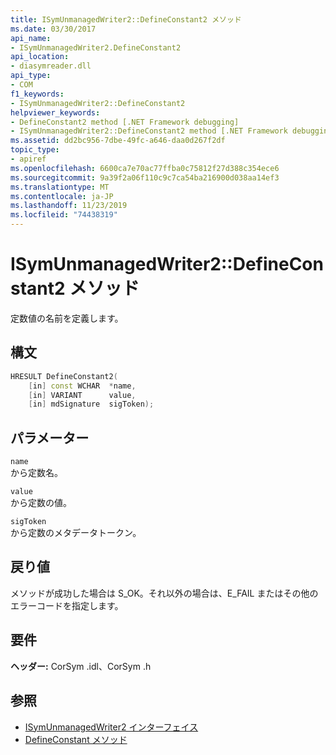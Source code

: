 ```yaml
---
title: ISymUnmanagedWriter2::DefineConstant2 メソッド
ms.date: 03/30/2017
api_name:
- ISymUnmanagedWriter2.DefineConstant2
api_location:
- diasymreader.dll
api_type:
- COM
f1_keywords:
- ISymUnmanagedWriter2::DefineConstant2
helpviewer_keywords:
- DefineConstant2 method [.NET Framework debugging]
- ISymUnmanagedWriter2::DefineConstant2 method [.NET Framework debugging]
ms.assetid: dd2bc956-7dbe-49fc-a646-daa0d267f2df
topic_type:
- apiref
ms.openlocfilehash: 6600ca7e70ac77ffba0c75812f27d388c354ece6
ms.sourcegitcommit: 9a39f2a06f110c9c7ca54ba216900d038aa14ef3
ms.translationtype: MT
ms.contentlocale: ja-JP
ms.lasthandoff: 11/23/2019
ms.locfileid: "74438319"
---
```

# <a name="isymunmanagedwriter2defineconstant2-method"></a>ISymUnmanagedWriter2::DefineConstant2 メソッド
定数値の名前を定義します。  
  
## <a name="syntax"></a>構文  
  
```cpp  
HRESULT DefineConstant2(  
    [in] const WCHAR  *name,  
    [in] VARIANT      value,  
    [in] mdSignature  sigToken);  
```  
  
## <a name="parameters"></a>パラメーター  
 `name`  
 から定数名。  
  
 `value`  
 から定数の値。  
  
 `sigToken`  
 から定数のメタデータトークン。  
  
## <a name="return-value"></a>戻り値  
 メソッドが成功した場合は S_OK。それ以外の場合は、E_FAIL またはその他のエラーコードを指定します。  
  
## <a name="requirements"></a>要件  
 **ヘッダー:** CorSym .idl、CorSym .h  
  
## <a name="see-also"></a>参照

- [ISymUnmanagedWriter2 インターフェイス](../../../../docs/framework/unmanaged-api/diagnostics/isymunmanagedwriter2-interface.md)
- [DefineConstant メソッド](../../../../docs/framework/unmanaged-api/diagnostics/isymunmanagedwriter-defineconstant-method.md)
